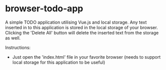 # browser-todo-app

A simple TODO application utilising Vue.js and local storage.
Any text inserted in to this application is stored in the local storage of your browser.
Clicking the 'Delete All' button will delete
the inserted text from the storage as well.

Instructions:
* Just open the 'index.html' file in your favorite browser (needs to support local storage for this application to be useful)